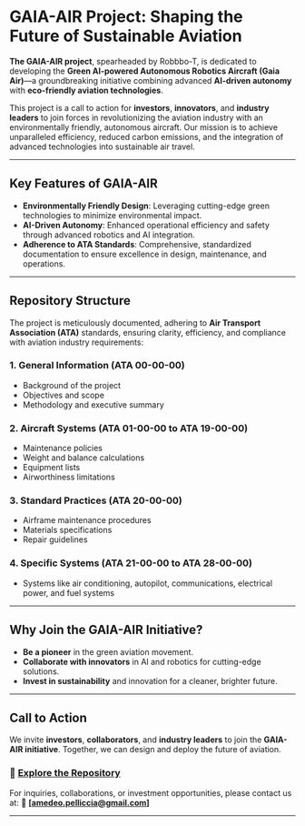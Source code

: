 
# GAIA-AIR Project: Shaping the Future of Sustainable Aviation

**The GAIA-AIR project**, spearheaded by Robbbo-T, is dedicated to developing the **Green AI-powered Autonomous Robotics Aircraft (Gaia Air)**—a groundbreaking initiative combining advanced **AI-driven autonomy** with **eco-friendly aviation technologies**. 

This project is a call to action for **investors**, **innovators**, and **industry leaders** to join forces in revolutionizing the aviation industry with an environmentally friendly, autonomous aircraft. Our mission is to achieve unparalleled efficiency, reduced carbon emissions, and the integration of advanced technologies into sustainable air travel.

---

## **Key Features of GAIA-AIR**
- **Environmentally Friendly Design**: Leveraging cutting-edge green technologies to minimize environmental impact.
- **AI-Driven Autonomy**: Enhanced operational efficiency and safety through advanced robotics and AI integration.
- **Adherence to ATA Standards**: Comprehensive, standardized documentation to ensure excellence in design, maintenance, and operations.

---

## **Repository Structure**

The project is meticulously documented, adhering to **Air Transport Association (ATA)** standards, ensuring clarity, efficiency, and compliance with aviation industry requirements:

### **1. General Information (ATA 00-00-00)**
- Background of the project
- Objectives and scope
- Methodology and executive summary

### **2. Aircraft Systems (ATA 01-00-00 to ATA 19-00-00)**
- Maintenance policies
- Weight and balance calculations
- Equipment lists
- Airworthiness limitations

### **3. Standard Practices (ATA 20-00-00)**
- Airframe maintenance procedures
- Materials specifications
- Repair guidelines

### **4. Specific Systems (ATA 21-00-00 to ATA 28-00-00)**
- Systems like air conditioning, autopilot, communications, electrical power, and fuel systems

---

## **Why Join the GAIA-AIR Initiative?**

- **Be a pioneer** in the green aviation movement.
- **Collaborate with innovators** in AI and robotics for cutting-edge solutions.
- **Invest in sustainability** and innovation for a cleaner, brighter future.

---

## **Call to Action**

We invite **investors**, **collaborators**, and **industry leaders** to join the **GAIA-AIR initiative**. Together, we can design and deploy the future of aviation.

### 📂 [Explore the Repository](https://github.com/Robbbo-T/GAIA-AIR-CSDB)

For inquiries, collaborations, or investment opportunities, please contact us at:
📧 **[amedeo.pelliccia@gmail.com]**

---

